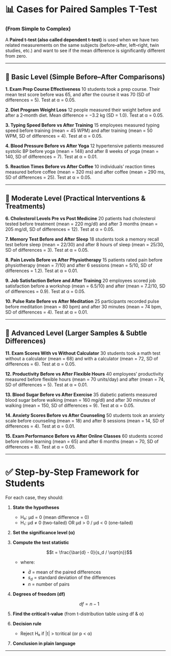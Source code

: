 # 📊 Cases for Paired Samples T-Test

### (From Simple to Complex)

A **Paired t-test (also called dependent t-test)** is used when we have two related measurements on the same subjects (before–after, left–right, twin studies, etc.) and want to see if the mean difference is significantly different from zero.

---

## 🔹 Basic Level (Simple Before–After Comparisons)

**1. Exam Prep Course Effectiveness**
10 students took a prep course. Their mean test score before was 65, and after the course it was 70 (SD of differences = 5). Test at α = 0.05.

**2. Diet Program Weight Loss**
12 people measured their weight before and after a 2‑month diet. Mean difference = −3.2 kg (SD = 1.0). Test at α = 0.05.

**3. Typing Speed Before vs After Training**
15 employees measured typing speed before training (mean = 45 WPM) and after training (mean = 50 WPM, SD of differences = 4). Test at α = 0.05.

**4. Blood Pressure Before vs After Yoga**
12 hypertensive patients measured systolic BP before yoga (mean = 148) and after 8 weeks of yoga (mean = 140, SD of differences = 7). Test at α = 0.01.

**5. Reaction Times Before vs After Coffee**
10 individuals’ reaction times measured before coffee (mean = 320 ms) and after coffee (mean = 290 ms, SD of differences = 25). Test at α = 0.05.

---

## 🔹 Moderate Level (Practical Interventions & Treatments)

**6. Cholesterol Levels Pre vs Post Medicine**
20 patients had cholesterol tested before treatment (mean = 220 mg/dl) and after 3 months (mean = 205 mg/dl, SD of differences = 12). Test at α = 0.05.

**7. Memory Test Before and After Sleep**
18 students took a memory recall test before sleep (mean = 22/30) and after 8 hours of sleep (mean = 25/30, SD of differences = 3). Test at α = 0.05.

**8. Pain Levels Before vs After Physiotherapy**
15 patients rated pain before physiotherapy (mean = 7/10) and after 6 sessions (mean = 5/10, SD of differences = 1.2). Test at α = 0.01.

**9. Job Satisfaction Before and After Training**
20 employees scored job satisfaction before a workshop (mean = 6.5/10) and after (mean = 7.2/10, SD of differences = 0.9). Test at α = 0.05.

**10. Pulse Rate Before vs After Meditation**
25 participants recorded pulse before meditation (mean = 80 bpm) and after 30 minutes (mean = 74 bpm, SD of differences = 4). Test at α = 0.01.

---

## 🔹 Advanced Level (Larger Samples & Subtle Differences)

**11. Exam Scores With vs Without Calculator**
30 students took a math test without a calculator (mean = 68) and with a calculator (mean = 72, SD of differences = 6). Test at α = 0.05.

**12. Productivity Before vs After Flexible Hours**
40 employees’ productivity measured before flexible hours (mean = 70 units/day) and after (mean = 74, SD of differences = 5). Test at α = 0.01.

**13. Blood Sugar Before vs After Exercise**
35 diabetic patients measured blood sugar before walking (mean = 160 mg/dl) and after 30 minutes of walking (mean = 150, SD of differences = 9). Test at α = 0.05.

**14. Anxiety Scores Before vs After Counseling**
50 students took an anxiety scale before counseling (mean = 18) and after 8 sessions (mean = 14, SD of differences = 4). Test at α = 0.01.

**15. Exam Performance Before vs After Online Classes**
60 students scored before online learning (mean = 65) and after 6 months (mean = 70, SD of differences = 8). Test at α = 0.05.

---

# ✅ Step-by-Step Framework for Students

For each case, they should:

1. **State the hypotheses**

   * H₀: μd = 0 (mean difference = 0)
   * H₁: μd ≠ 0 (two-tailed) OR μd > 0 / μd < 0 (one-tailed)

2. **Set the significance level (α)**

3. **Compute the test statistic**

   $$t = \frac{\bar{d} - 0}{s_d / \sqrt{n}}$$

   * where:

     * $\bar{d}$ = mean of the paired differences
     * $s_d$ = standard deviation of the differences
     * $n$ = number of pairs

4. **Degrees of freedom (df)**

   $$df = n - 1$$

5. **Find the critical t-value** (from t-distribution table using df & α)

6. **Decision rule**

   * Reject H₀ if |t| > tcritical (or p < α)

7. **Conclusion in plain language**

---



